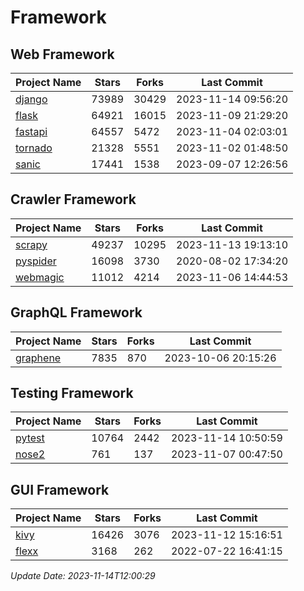 # Framework

## Web Framework
| Project Name | Stars | Forks | Last Commit |
| ------------ | ----- | ----- | ----------- |
| [django](https://github.com/django/django) | 73989 | 30429 | 2023-11-14 09:56:20 |
| [flask](https://github.com/pallets/flask) | 64921 | 16015 | 2023-11-09 21:29:20 |
| [fastapi](https://github.com/tiangolo/fastapi) | 64557 | 5472 | 2023-11-04 02:03:01 |
| [tornado](https://github.com/tornadoweb/tornado) | 21328 | 5551 | 2023-11-02 01:48:50 |
| [sanic](https://github.com/sanic-org/sanic) | 17441 | 1538 | 2023-09-07 12:26:56 |

## Crawler Framework
| Project Name | Stars | Forks | Last Commit |
| ------------ | ----- | ----- | ----------- |
| [scrapy](https://github.com/scrapy/scrapy) | 49237 | 10295 | 2023-11-13 19:13:10 |
| [pyspider](https://github.com/binux/pyspider) | 16098 | 3730 | 2020-08-02 17:34:20 |
| [webmagic](https://github.com/code4craft/webmagic) | 11012 | 4214 | 2023-11-06 14:44:53 |

## GraphQL Framework
| Project Name | Stars | Forks | Last Commit |
| ------------ | ----- | ----- | ----------- |
| [graphene](https://github.com/graphql-python/graphene) | 7835 | 870 | 2023-10-06 20:15:26 |

## Testing Framework
| Project Name | Stars | Forks | Last Commit |
| ------------ | ----- | ----- | ----------- |
| [pytest](https://github.com/pytest-dev/pytest) | 10764 | 2442 | 2023-11-14 10:50:59 |
| [nose2](https://github.com/nose-devs/nose2) | 761 | 137 | 2023-11-07 00:47:50 |

## GUI Framework
| Project Name | Stars | Forks | Last Commit |
| ------------ | ----- | ----- | ----------- |
| [kivy](https://github.com/kivy/kivy) | 16426 | 3076 | 2023-11-12 15:16:51 |
| [flexx](https://github.com/flexxui/flexx) | 3168 | 262 | 2022-07-22 16:41:15 |

*Update Date: 2023-11-14T12:00:29*